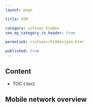 ```yaml
---
layout: page

title: GSM

category: infosec_hidden
see_my_category_in_header: true

permalink: /infosec/hidden/gsm.html

published: true
---
```


<article class="markdown-body" markdown="1">

## Content

* TOC
{:toc}

## Mobile network overview


</article>
